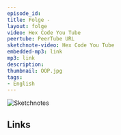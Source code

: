 ```yaml
---
episode_id: 
title: Folge - 
layout: folge
video: Hex Code You Tube
peertube: PeerTube URL
sketchnote-video: Hex Code You Tube
embedded-mp3: link
mp3: link
description: 
thumbnail: OOP.jpg
tags:
- English
---
```


![Sketchnotes](/sketchnotes/)

## Links

